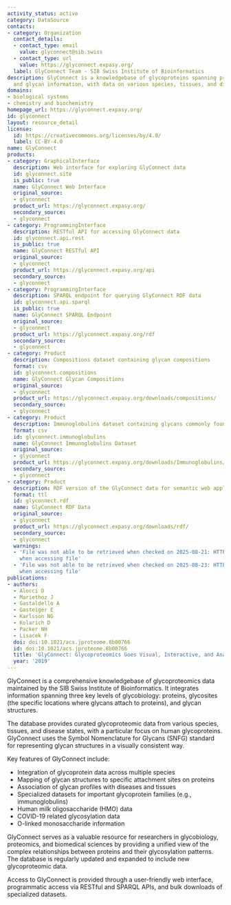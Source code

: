 ```yaml
---
activity_status: active
category: DataSource
contacts:
- category: Organization
  contact_details:
  - contact_type: email
    value: glyconnect@sib.swiss
  - contact_type: url
    value: https://glyconnect.expasy.org/
  label: GlyConnect Team - SIB Swiss Institute of Bioinformatics
description: GlyConnect is a knowledgebase of glycoproteins spanning protein, glycosite
  and glycan information, with data on various species, tissues, and disease associations.
domains:
- biological systems
- chemistry and biochemistry
homepage_url: https://glyconnect.expasy.org/
id: glyconnect
layout: resource_detail
license:
  id: https://creativecommons.org/licenses/by/4.0/
  label: CC-BY-4.0
name: GlyConnect
products:
- category: GraphicalInterface
  description: Web interface for exploring GlyConnect data
  id: glyconnect.site
  is_public: true
  name: GlyConnect Web Interface
  original_source:
  - glyconnect
  product_url: https://glyconnect.expasy.org/
  secondary_source:
  - glyconnect
- category: ProgrammingInterface
  description: RESTful API for accessing GlyConnect data
  id: glyconnect.api.rest
  is_public: true
  name: GlyConnect RESTful API
  original_source:
  - glyconnect
  product_url: https://glyconnect.expasy.org/api
  secondary_source:
  - glyconnect
- category: ProgrammingInterface
  description: SPARQL endpoint for querying GlyConnect RDF data
  id: glyconnect.api.sparql
  is_public: true
  name: GlyConnect SPARQL Endpoint
  original_source:
  - glyconnect
  product_url: https://glyconnect.expasy.org/rdf
  secondary_source:
  - glyconnect
- category: Product
  description: Compositions dataset containing glycan compositions
  format: csv
  id: glyconnect.compositions
  name: GlyConnect Glycan Compositions
  original_source:
  - glyconnect
  product_url: https://glyconnect.expasy.org/downloads/compositions/
  secondary_source:
  - glyconnect
- category: Product
  description: Immunoglobulins dataset containing glycans commonly found on immunoglobulins
  format: csv
  id: glyconnect.immunoglobulins
  name: GlyConnect Immunoglobulins Dataset
  original_source:
  - glyconnect
  product_url: https://glyconnect.expasy.org/downloads/Immunoglobulins/
  secondary_source:
  - glyconnect
- category: Product
  description: RDF version of the GlyConnect data for semantic web applications
  format: ttl
  id: glyconnect.rdf
  name: GlyConnect RDF Data
  original_source:
  - glyconnect
  product_url: https://glyconnect.expasy.org/downloads/rdf/
  secondary_source:
  - glyconnect
  warnings:
  - 'File was not able to be retrieved when checked on 2025-08-21: HTTP 404 error
    when accessing file'
  - 'File was not able to be retrieved when checked on 2025-08-23: HTTP 404 error
    when accessing file'
publications:
- authors:
  - Alocci D
  - Mariethoz J
  - Gastaldello A
  - Gasteiger E
  - Karlsson NG
  - Kolarich D
  - Packer NH
  - Lisacek F
  doi: doi:10.1021/acs.jproteome.8b00766
  id: doi:10.1021/acs.jproteome.8b00766
  title: 'GlyConnect: Glycoproteomics Goes Visual, Interactive, and Analytical'
  year: '2019'
---
```

GlyConnect is a comprehensive knowledgebase of glycoproteomics data maintained by the SIB Swiss Institute of Bioinformatics. It integrates information spanning three key levels of glycobiology: proteins, glycosites (the specific locations where glycans attach to proteins), and glycan structures.

The database provides curated glycoproteomic data from various species, tissues, and disease states, with a particular focus on human glycoproteins. GlyConnect uses the Symbol Nomenclature for Glycans (SNFG) standard for representing glycan structures in a visually consistent way.

Key features of GlyConnect include:

- Integration of glycoprotein data across multiple species
- Mapping of glycan structures to specific attachment sites on proteins
- Association of glycan profiles with diseases and tissues
- Specialized datasets for important glycoprotein families (e.g., immunoglobulins)
- Human milk oligosaccharide (HMO) data
- COVID-19 related glycosylation data
- O-linked monosaccharide information

GlyConnect serves as a valuable resource for researchers in glycobiology, proteomics, and biomedical sciences by providing a unified view of the complex relationships between proteins and their glycosylation patterns. The database is regularly updated and expanded to include new glycoproteomic data.

Access to GlyConnect is provided through a user-friendly web interface, programmatic access via RESTful and SPARQL APIs, and bulk downloads of specialized datasets.